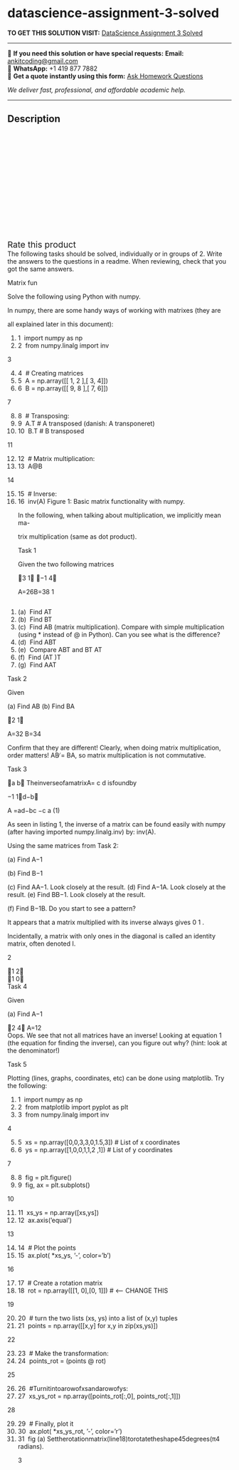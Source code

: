 # datascience-assignment-3-solved
**TO GET THIS SOLUTION VISIT:** [DataScience Assignment 3 Solved](https://www.ankitcodinghub.com/product/datascience-assignment-3-solved/)


---

📩 **If you need this solution or have special requests:** **Email:** ankitcoding@gmail.com  
📱 **WhatsApp:** +1 419 877 7882  
📄 **Get a quote instantly using this form:** [Ask Homework Questions](https://www.ankitcodinghub.com/services/ask-homework-questions/)

*We deliver fast, professional, and affordable academic help.*

---

<h2>Description</h2>



<div class="kk-star-ratings kksr-auto kksr-align-center kksr-valign-top" data-payload="{&quot;align&quot;:&quot;center&quot;,&quot;id&quot;:&quot;90919&quot;,&quot;slug&quot;:&quot;default&quot;,&quot;valign&quot;:&quot;top&quot;,&quot;ignore&quot;:&quot;&quot;,&quot;reference&quot;:&quot;auto&quot;,&quot;class&quot;:&quot;&quot;,&quot;count&quot;:&quot;0&quot;,&quot;legendonly&quot;:&quot;&quot;,&quot;readonly&quot;:&quot;&quot;,&quot;score&quot;:&quot;0&quot;,&quot;starsonly&quot;:&quot;&quot;,&quot;best&quot;:&quot;5&quot;,&quot;gap&quot;:&quot;4&quot;,&quot;greet&quot;:&quot;Rate this product&quot;,&quot;legend&quot;:&quot;0\/5 - (0 votes)&quot;,&quot;size&quot;:&quot;24&quot;,&quot;title&quot;:&quot;DataScience Assignment 3 Solved&quot;,&quot;width&quot;:&quot;0&quot;,&quot;_legend&quot;:&quot;{score}\/{best} - ({count} {votes})&quot;,&quot;font_factor&quot;:&quot;1.25&quot;}">

<div class="kksr-stars">

<div class="kksr-stars-inactive">
            <div class="kksr-star" data-star="1" style="padding-right: 4px">


<div class="kksr-icon" style="width: 24px; height: 24px;"></div>
        </div>
            <div class="kksr-star" data-star="2" style="padding-right: 4px">


<div class="kksr-icon" style="width: 24px; height: 24px;"></div>
        </div>
            <div class="kksr-star" data-star="3" style="padding-right: 4px">


<div class="kksr-icon" style="width: 24px; height: 24px;"></div>
        </div>
            <div class="kksr-star" data-star="4" style="padding-right: 4px">


<div class="kksr-icon" style="width: 24px; height: 24px;"></div>
        </div>
            <div class="kksr-star" data-star="5" style="padding-right: 4px">


<div class="kksr-icon" style="width: 24px; height: 24px;"></div>
        </div>
    </div>

<div class="kksr-stars-active" style="width: 0px;">
            <div class="kksr-star" style="padding-right: 4px">


<div class="kksr-icon" style="width: 24px; height: 24px;"></div>
        </div>
            <div class="kksr-star" style="padding-right: 4px">


<div class="kksr-icon" style="width: 24px; height: 24px;"></div>
        </div>
            <div class="kksr-star" style="padding-right: 4px">


<div class="kksr-icon" style="width: 24px; height: 24px;"></div>
        </div>
            <div class="kksr-star" style="padding-right: 4px">


<div class="kksr-icon" style="width: 24px; height: 24px;"></div>
        </div>
            <div class="kksr-star" style="padding-right: 4px">


<div class="kksr-icon" style="width: 24px; height: 24px;"></div>
        </div>
    </div>
</div>


<div class="kksr-legend" style="font-size: 19.2px;">
            <span class="kksr-muted">Rate this product</span>
    </div>
    </div>
<div class="page" title="Page 1">
<div class="layoutArea">
<div class="column">
The following tasks should be solved, individually or in groups of 2. Write the answers to the questions in a readme. When reviewing, check that you got the same answers.

Matrix fun

Solve the following using Python with numpy.

In numpy, there are some handy ways of working with matrixes (they are

all explained later in this document):

<ol>
<li>1 &nbsp;import numpy as np</li>
<li>2 &nbsp;from numpy.linalg import inv</li>
</ol>
3

<ol start="4">
<li>4 &nbsp;# Creating matrices</li>
<li>5 &nbsp;A = np.array([[ 1, 2 ],[ 3, 4]])</li>
<li>6 &nbsp;B = np.array([[ 9, 8 ],[ 7, 6]])</li>
</ol>
7

<ol start="8">
<li>8 &nbsp;# Transposing:</li>
<li>9 &nbsp;A.T # A transposed (danish: A transponeret)</li>
<li>10 &nbsp;B.T # B transposed</li>
</ol>
11

<ol start="12">
<li>12 &nbsp;# Matrix multiplication:</li>
<li>13 &nbsp;A@B</li>
</ol>
14

<ol start="15">
<li>15 &nbsp;# Inverse:</li>
<li>16 &nbsp;inv(A)
Figure 1: Basic matrix functionality with numpy.

In the following, when talking about multiplication, we implicitly mean ma-

trix multiplication (same as dot product).

Task 1

Given the two following matrices

􏰑3 1􏰒 􏰑−1 4􏰒

A=26B=38 1
</li>
</ol>
</div>
</div>
</div>
<div class="page" title="Page 2">
<div class="layoutArea">
<div class="column">
<ol>
<li>(a) &nbsp;Find AT</li>
<li>(b) &nbsp;Find BT</li>
<li>(c) &nbsp;Find AB (matrix multiplication). Compare with simple multiplication (using * instead of @ in Python). Can you see what is the difference?</li>
<li>(d) &nbsp;Find ABT</li>
<li>(e) &nbsp;Compare ABT and BT AT</li>
<li>(f) &nbsp;Find (AT )T</li>
<li>(g) &nbsp;Find AAT</li>
</ol>
</div>
</div>
<div class="layoutArea">
<div class="column">
Task 2

Given

(a) Find AB (b) Find BA

</div>
<div class="column">
􏰑2 1􏰒

A=32 B=34

</div>
</div>
<div class="layoutArea">
<div class="column">
Confirm that they are different! Clearly, when doing matrix multiplication, order matters! AB ̸= BA, so matrix multiplication is not commutative.

Task 3

􏰑a b􏰒 TheinverseofamatrixA= c d isfoundby

−1 1􏰑d−b􏰒

A =ad−bc −c a (1)

As seen in listing 1, the inverse of a matrix can be found easily with numpy (after having imported numpy.linalg.inv) by: inv(A).

Using the same matrices from Task 2:

(a) Find A−1

(b) Find B−1

(c) Find AA−1. Look closely at the result. (d) Find A−1A. Look closely at the result. (e) Find BB−1. Look closely at the result.

(f) Find B−1B. Do you start to see a pattern?

It appears that a matrix multiplied with its inverse always gives 0 1 .

Incidentally, a matrix with only ones in the diagonal is called an identity matrix, often denoted I.

2

</div>
</div>
<div class="layoutArea">
<div class="column">
􏰑1 2􏰒

</div>
</div>
<div class="layoutArea">
<div class="column">
􏰑1 0􏰒

</div>
</div>
</div>
<div class="page" title="Page 3">
<div class="layoutArea">
<div class="column">
Task 4

Given

(a) Find A−1

</div>
<div class="column">
􏰑2 4􏰒 A=12

</div>
</div>
<div class="layoutArea">
<div class="column">
Oops. We see that not all matrices have an inverse! Looking at equation 1 (the equation for finding the inverse), can you figure out why? (hint: look at the denominator!)

Task 5

Plotting (lines, graphs, coordinates, etc) can be done using matplotlib. Try the following:

<ol>
<li>1 &nbsp;import numpy as np</li>
<li>2 &nbsp;from matplotlib import pyplot as plt</li>
<li>3 &nbsp;from numpy.linalg import inv</li>
</ol>
4

<ol start="5">
<li>5 &nbsp;xs = np.array([0,0,3,3,0,1.5,3]) # List of x coordinates</li>
<li>6 &nbsp;ys = np.array([1,0,0,1,1,2 ,1]) # List of y coordinates</li>
</ol>
7

<ol start="8">
<li>8 &nbsp;fig = plt.figure()</li>
<li>9 &nbsp;fig, ax = plt.subplots()</li>
</ol>
10

<ol start="11">
<li>11 &nbsp;xs_ys = np.array([xs,ys])</li>
<li>12 &nbsp;ax.axis(’equal’)</li>
</ol>
13

<ol start="14">
<li>14 &nbsp;# Plot the points</li>
<li>15 &nbsp;ax.plot( *xs_ys, ’-’, color=’b’)</li>
</ol>
16

<ol start="17">
<li>17 &nbsp;# Create a rotation matrix</li>
<li>18 &nbsp;rot = np.array([[1, 0],[0, 1]]) # &lt;– CHANGE THIS</li>
</ol>
19

<ol start="20">
<li>20 &nbsp;# turn the two lists (xs, ys) into a list of (x,y) tuples</li>
<li>21 &nbsp;points = np.array([[x,y] for x,y in zip(xs,ys)])</li>
</ol>
22

<ol start="23">
<li>23 &nbsp;# Make the transformation:</li>
<li>24 &nbsp;points_rot = (points @ rot)</li>
</ol>
25

<ol start="26">
<li>26 &nbsp;#Turnitintoarowofxsandarowofys:</li>
<li>27 &nbsp;xs_ys_rot = np.array([points_rot[:,0], points_rot[:,1]])</li>
</ol>
28

<ol start="29">
<li>29 &nbsp;# Finally, plot it</li>
<li>30 &nbsp;ax.plot( *xs_ys_rot, ’-’, color=’r’)</li>
<li>31 &nbsp;fig
(a) Settherotationmatrix(line18)torotatetheshape45degrees(π4 radians).

3
</li>
</ol>
</div>
</div>
</div>
